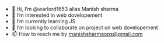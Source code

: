 - 👋 Hi, I’m @warlord1653 alias Manish sharma
- 👀 I’m interested in web dovelopement
- 🌱 I’m currently learning JS
- 💞️ I’m looking to collaborate on project on web dovelopement
- 📫 How to reach me by manishsharmaops@gmail.com

<!---
warlord1653/warlord1653 is a ✨ special ✨ repository because its `README.md` (this file) appears on your GitHub profile.
You can click the Preview link to take a look at your changes.
--->
